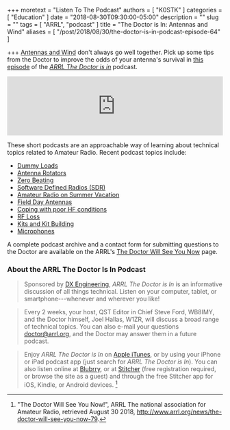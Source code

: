 +++
moretext = "Listen To The Podcast"
authors = [ "K0STK" ]
categories = [ "Education" ]
date = "2018-08-30T09:30:00-05:00"
description = ""
slug = ""
tags = [ "ARRL", "podcast" ]
title = "The Doctor is In: Antennas and Wind"
aliases = [ "/post/2018/08/30/the-doctor-is-in-podcast-episode-64" ]

+++
[Antennas and Wind](https://www.blubrry.com/arrl_the_doctor_is_in/35802228/antennas-and-wind/)
don't always go well together. Pick up some tips from the Doctor to
improve the odds of your antenna's survival in
[this episode](https://www.blubrry.com/arrl_the_doctor_is_in/35802228/antennas-and-wind/)
of the
[*ARRL The Doctor is in*](http://www.arrl.org/doctor/) podcast. 
<!--more-->

<iframe src="https://player.blubrry.com?media_url=https://media.blubrry.com/arrl_the_doctor_is_in/content.blubrry.com/arrl_the_doctor_is_in/Wind_-_August_30_2018.mp3" scrolling="no" width="100%" height="138px" frameborder="0"></iframe>

These short podcasts are an approachable way of learning about technical
topics related to Amateur Radio. Recent podcast topics include:

* [Dummy Loads](https://www.blubrry.com/arrl_the_doctor_is_in/35778069/dummy-loads/)
* [Antenna Rotators](https://www.blubrry.com/arrl_the_doctor_is_in/35777517/antenna-rotators/)
* [Zero Beating](https://www.blubrry.com/arrl_the_doctor_is_in/34738261/arrls-the-doctor-is-in-zero-beating/)
* [Software Defined Radios \(SDR\)](https://www.blubrry.com/arrl_the_doctor_is_in/34737871/arrls-the-doctor-is-in/)
* [Amateur Radio on Summer Vacation](https://www.blubrry.com/arrl_the_doctor_is_in/34737799/arrls-the-doctor-is-in/)
* [Field Day Antennas](https://www.blubrry.com/arrl_the_doctor_is_in/33498188/field-day-antennas/)
* [Coping with poor HF conditions](https://www.blubrry.com/arrl_the_doctor_is_in/33492377/coping-with-poor-hf-conditions/)
* [RF Loss](https://www.blubrry.com/arrl_the_doctor_is_in/33471495/rf-loss/)
* [Kits and Kit Building](https://www.blubrry.com/arrl_the_doctor_is_in/32708952/kits-and-kit-building/)
* [Microphones](https://www.blubrry.com/arrl_the_doctor_is_in/32621786/microphones/)

A complete podcast archive and a contact form for submitting questions
to the Doctor are available on the ARRL's
[The Doctor Will See You Now](http://www.arrl.org/doctor) page.

### About the ARRL The Doctor Is In Podcast

>Sponsored by [DX Engineering](http://www.dxengineering.com/),
*ARRL The Doctor is In* is an informative discussion of all things
technical. Listen on your computer, tablet, or smartphone---whenever and
wherever you like!

>Every 2 weeks, your host, QST Editor in Chief Steve Ford, WB8IMY, and the
Doctor himself, Joel Hallas, W1ZR, will discuss a broad range of technical
topics. You can also e-mail your questions
[doctor@arrl.org](mailto:doctor@arrl.org),
and the Doctor may answer them in a future podcast.

>Enjoy
*ARRL The Doctor is In* on
[Apple iTunes](https://itunes.apple.com/us/podcast/arrl-the-doctor-is-in/id1096749595?mt=2()),
or by using your iPhone or iPad podcast app (just search for
*ARRL The Doctor is In*). You can also listen online at
[Blubrry](https://www.blubrry.com/arrl_the_doctor_is_in/),
or at
[Stitcher](https://www.stitcher.com/)
(free registration required, or browse the site as a guest) and through
the free Stitcher app for iOS, Kindle, or Android devices. [^1]

[^1]: "The Doctor Will See You Now!", ARRL The national association for Amateur Radio, retrieved August 30 2018, http://www.arrl.org/news/the-doctor-will-see-you-now-79.
